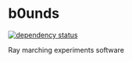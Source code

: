 # b0unds

[![dependency status](https://deps.rs/repo/github/dsmtE/b0unds/status.svg)](https://deps.rs/repo/github/dsmtE/b0unds)

Ray marching experiments software
